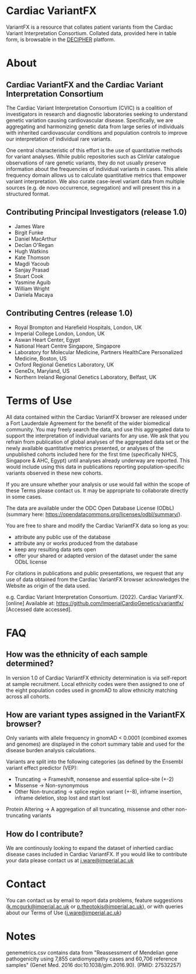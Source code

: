 # Cardiac VariantFX

VariantFX is a resource that collates patient variants from the Cardiac Variant Interpretation Consortium. Collated data, provided here in table form, is browsable in the [DECIPHER](https://www.deciphergenomics.org/) platform.

# About

## Cardiac VariantFX and the Cardiac Variant Interpretation Consortium

The Cardiac Variant Interpretation Consortium (CVIC) is a coalition of investigators in research and diagnostic laboratories seeking to understand genetic variation causing cardiovascular disease. Specifically, we are aggregating and harmonizing genetic data from large series of individuals with inherited cardiovascular conditions and population controls to improve our interpretation of individual rare variants.

One central characteristic of this effort is the use of quantitative methods for variant analyses. While public repositories such as ClinVar catalogue observations of rare genetic variants, they do not usually preserve information about the frequencies of individual variants in cases. This allele frequency domain allows us to calculate quantitative metrics that empower variant interpretation. We also curate case-level variant data from multiple sources (e.g. de novo occurrence, segregation) and will present this in a structured format.

## Contributing Principal Investigators (release 1.0)

- James Ware
- Birgit Funke
- Daniel MacArthur
- Declan O'Regan
- Hugh Watkins
- Kate Thomson
- Magdi Yacoub
- Sanjay Prasad
- Stuart Cook
- Yasmine Aguib
- William Wright
- Daniela Macaya

## Contributing Centres (release 1.0)

- Royal Brompton and Harefield Hospitals, London, UK
- Imperial College London, London, UK
- Aswan Heart Center, Egypt
- National Heart Centre Singapore, Singapore
- Laboratory for Molecular Medicine, Partners HealthCare Personalized Medicine, Boston, US
- Oxford Regional Genetics Laboratory, UK
- GeneDx, Maryland, US
- Northern Ireland Regional Genetics Laboratory, Belfast, UK

# Terms of Use

All data contained within the Cardiac VariantFX browser are released under a Fort Lauderdale Agreement for the benefit of the wider biomedical community.
You may freely search the data, and use this aggregated data to support the interpretation of individual variants for any use.
We ask that you refrain from publication of global analyses of the aggregated data set or the newly available quantitative metrics presented, or analyses of the unpublished cohorts included here for the first time (specifically NHCS, Singapore & AHC, Egypt) until analyses already underway are reported. This would include using this data in publications reporting population-specific variants observed in these new cohorts.

If you are unsure whether your analysis or use would fall within the scope of these Terms please contact us. It may be appropriate to collaborate directly in some cases.

The data are available under the ODC Open Database License (ODbL) \
(summary here: https://opendatacommons.org/licenses/odbl/summary/). 

You are free to share and modify the Cardiac VariantFX data so long as you:

- attribute any public use of the database
- attribute any or works produced from the database
- keep any resulting data sets open
- offer your shared or adapted version of the dataset under the same ODbL license

For citations in publications and public presentations, we request that any use of data obtained from the Cardiac VariantFX browser acknowledges the Website as origin of the data used.

e.g. Cardiac Variant Interpretation Consortium. (2022). Cardiac VariantFX. [online] Available at: https://github.com/ImperialCardioGenetics/variantfx/ [Accessed date accessed].

# FAQ

## How was the ethnicity of each sample determined?
In version 1.0 of Cardiac VariantFX ethnicity determination is via self-report at sample recruitment. Local ethnicity codes were then assigned to one of the eight population codes used in gnomAD to allow ethnicity matching across all cohorts.

## How are variant types assigned in the VariantFX browser?
Only variants with allele frequency in gnomAD < 0.0001 (combined exomes and genomes) are displayed in the cohort summary table and used for the disease burden analysis calculations.

Variants are split into the following categories (as defined by the Ensembl variant effect predictor (VEP):

- Truncating -> Frameshift, nonsense and essential splice-site (+-2) 
- Missense -> Non-synonymous 
- Other Non-truncating -> splice region variant (+-8), inframe insertion, inframe deletion, stop lost and start lost

Protein Altering -> A aggregation of all truncating, missense and other non-truncating variants

## How do I contribute?
We are continously looking to expand the dataset of inhertied cardiac disease cases included in Cardiac VariantFX. If you would like to contribute your data please contact us at j.ware@imperial.ac.uk

# Contact

You can contact us by email to report data problems, feature suggestions (k.mcgurk@imperial.ac.uk or p.theotokis@imperial.ac.uk), or with queries about our Terms of Use (j.ware@imperial.ac.uk) 

# Notes

genemetrics.csv contains data from "Reassessment of Mendelian gene pathogenicity using 7,855 cardiomyopathy cases and 60,706 reference samples" (Genet Med. 2016 doi:10.1038/gim.2016.90). (PMID: 27532257)
